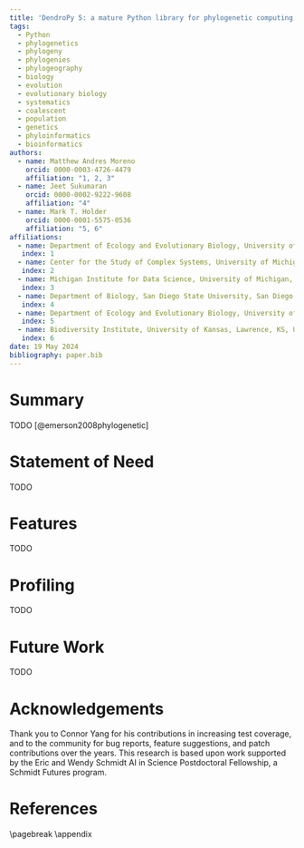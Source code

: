 ```yaml
---
title: 'DendroPy 5: a mature Python library for phylogenetic computing'
tags:
  - Python
  - phylogenetics
  - phylogeny
  - phylogenies
  - phylogeography
  - biology
  - evolution
  - evolutionary biology
  - systematics
  - coalescent
  - population
  - genetics
  - phyloinformatics
  - bioinformatics
authors:
  - name: Matthew Andres Moreno
    orcid: 0000-0003-4726-4479
    affiliation: "1, 2, 3"
  - name: Jeet Sukumaran
    orcid: 0000-0002-9222-9608
    affiliation: "4"
  - name: Mark T. Holder
    orcid: 0000-0001-5575-0536
    affiliation: "5, 6"
affiliations:
  - name: Department of Ecology and Evolutionary Biology, University of Michigan, Ann Arbor, MI, USA
   index: 1
  - name: Center for the Study of Complex Systems, University of Michigan, Ann Arbor, MI, USA
   index: 2
  - name: Michigan Institute for Data Science, University of Michigan, Ann Arbor, MI, USA
   index: 3
  - name: Department of Biology, San Diego State University, San Diego, CA, USA
   index: 4
  - name: Department of Ecology and Evolutionary Biology, University of Kansas, Lawrence, KS, USA
   index: 5
  - name: Biodiversity Institute, University of Kansas, Lawrence, KS, USA
   index: 6
date: 19 May 2024
bibliography: paper.bib
---
```


# Summary

TODO [@emerson2008phylogenetic]

# Statement of Need

TODO

# Features

TODO

# Profiling

TODO

# Future Work

TODO

# Acknowledgements

Thank you to Connor Yang for his contributions in increasing test coverage, and to the community for bug reports, feature suggestions, and patch contributions over the years.
This research is based upon work supported by the Eric and Wendy Schmidt AI in Science Postdoctoral Fellowship, a Schmidt Futures program.

# References

<div id="refs"></div>

\pagebreak
\appendix
